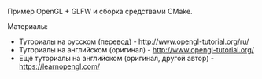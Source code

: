 Пример OpenGL + GLFW и сборка средствами CMake.

Материалы:
- Туториалы на русском (перевод) - http://www.opengl-tutorial.org/ru/
- Туториалы на английском (оригинал) - http://www.opengl-tutorial.org/
- Ещё туториалы на английском (оригинал, другой автор) - https://learnopengl.com/
